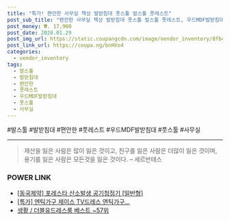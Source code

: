 ```yaml
--- 
title: "특가! 편안한 사무실 책상 발받침대 풋스툴 발스툴 풋레스트" 
post_sub_title: "편안한 사무실 책상 발받침대 풋스툴 발스툴 풋레스트, 우드MDF발받침대 - 밤색" 
post_money: ₩. 17,900 
post_date: 2020.01.29 
post_img_url: https://static.coupangcdn.com/image/vendor_inventory/8fb4/5018d053d888ab2029651cecea579f8d1ccb9b1a2662086c9512e4bcb311.jpg 
post_link_url: https://coupa.ng/bnHVo4 
categories: 
  - vendor_inventory 
tags: 
  - 발스툴 
  - 발받침대 
  - 편안한 
  - 풋레스트 
  - 우드MDF발받침대 
  - 풋스툴 
  - 사무실 
--- 
```

  #발스툴 #발받침대 #편안한 #풋레스트 #우드MDF발받침대 #풋스툴 #사무실 
<hr> 

> 재산을 잃은 사람은 많이 잃은 것이고, 친구를 잃은 사람은 더많이 잃은 것이며, 용기를 잃은 사람은 모든것을 잃은 것이다. – 세르반테스 


### POWER LINK

* <a href="https://blog.naver.com/fasyy4321/221790791381" target="_blank">[동국제약] 포레스타 산소발생 공기청정기 [일반형]</a>
* <a href="https://blog.naver.com/sakai111/221789117735" target="_blank">[특가] 엔틱가구 제이스 TV드레스 앤틱가구...</a>
* <a href="https://blog.naver.com/santokki14/221777363185" target="_blank">생활 / 더블유드레스룸 베스트 ~57위</a>
